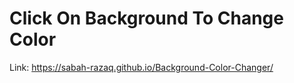 # Click On Background To Change Color
Link:
https://sabah-razaq.github.io/Background-Color-Changer/
